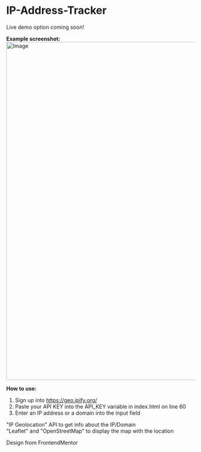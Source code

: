 # IP-Address-Tracker
Live demo option coming soon!

<b>Example screenshot:</b>
<br>
<img alt ="Image" width="900px" src='https://github.com/user-attachments/assets/1eada586-07c7-4106-beb2-5ffb51f1ad22'></img>

<b>How to use:</b>
1. Sign up into https://geo.ipify.org/
2. Paste your API KEY into the API_KEY variable in index.html on line 60
3. Enter an IP address or a domain into the input field

"IP Geolocation" API to get info about the IP/Domain
<br>
"Leaflet" and "OpenStreetMap" to display the map with the location

Design from FrontendMentor
